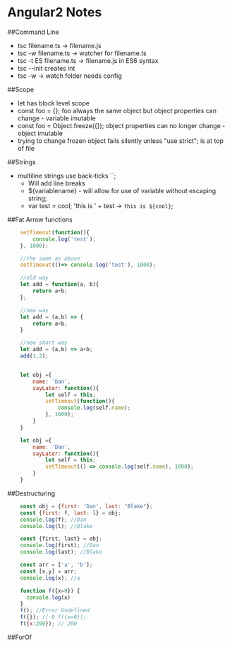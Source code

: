 # Angular2 Notes

##Command Line
- tsc filename.ts -> filename.js
- tsc -w filename.ts -> watcher for filename.ts
- tsc -t ES filename.ts -> filename.js in ES6 syntax
- tsc --init creates int
- tsc -w -> watch folder needs config

##Scope
- let has block level scope
- const foo = {}; foo always the same object but object properties can change - variable imutable
- const foo = Object.freeze({}); object properties can no longer change - object imutable
- trying to change frozen object fails silently unless "use strict"; is at top of file

##Strings
- multiline strings use back-ticks ``;
	- Will add line breaks
	- ${variablename} - will allow for use of variable without escaping string;
	- var test = cool; 'this is ' + test -> `this is ${cool}`;

##Fat Arrow functions
```javascript
	setTimeout(function(){
		console.log('test');
	}, 1000);

	//the same as above
	setTimeout(()=> console.log('test'), 1000);

	//old way
	let add = function(a, b){
		return a+b;
	};

	//new way
	let add = (a,b) => {
		return a+b;
	}

	//new short way
	let add = (a,b) => a+b;
	add(1,2);


	let obj ={
		name: 'Dan',
		sayLater: function(){
			let self = this;
			setTimeout(function(){
				console.log(self.name);
			}, 1000);
		}
	}

	let obj ={
		name: 'Dan',
		sayLater: function(){
			let self = this;
			setTimeout(() => console.log(self.name), 1000);
		}
	}
```

##Destructuring
```javascript
	const obj = {first: 'Dan', last: "Blake"};
	const {first: f, last: l} = obj;
	console.log(f); //Dan
	console.log(l); //Blake

	const {first, last} = obj;
	console.log(first); //Dan
	console.log(last); //Blake

	const arr = ['a', 'b'];
	const [x,y] = arr;
	console.log(x); //a

	function f({x=0}) {
	  console.log(x)
	}
	f(); //Error Undefined
	f({}); // 0 f({x=0});
	f({x:200}); // 200
```

##ForOf


